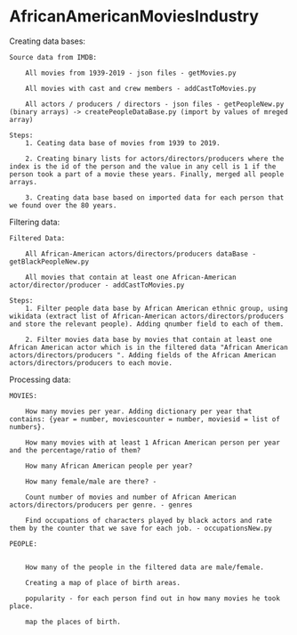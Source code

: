 # AfricanAmericanMoviesIndustry

Creating data bases:

	Source data from IMDB:
		
		All movies from 1939-2019 - json files - getMovies.py
		
		All movies with cast and crew members - addCastToMovies.py
		
		All actors / producers / directors - json files - getPeopleNew.py (binary arrays) -> createPeopleDataBase.py (import by values of mreged array)

	Steps:
		1. Ceating data base of movies from 1939 to 2019.
		
		2. Creating binary lists for actors/directors/producers where the index is the id of the person and the value in any cell is 1 if the person took a part of a movie these years. Finally, merged all people arrays.
		
		3. Creating data base based on imported data for each person that we found over the 80 years.

Filtering data:

	Filtered Data:
	
		All African-American actors/directors/producers dataBase - getBlackPeopleNew.py
		
		All movies that contain at least one African-American actor/director/producer - addCastToMovies.py		
	
	Steps:
		1. Filter people data base by African American ethnic group, using wikidata (extract list of African-American actors/directors/producers and store the relevant people). Adding qnumber field to each of them. 
	
		2. Filter movies data base by movies that contain at least one African American actor which is in the filtered data "African American actors/directors/producers ". Adding fields of the African American actors/directors/producers to each movie.

Processing data:
	
	MOVIES:
	
		How many movies per year. Adding dictionary per year that contains: {year = number, moviescounter = number, moviesid = list of numbers}.
		
		How many movies with at least 1 African American person per year and the percentage/ratio of them?
		
		How many African American people per year?
		
		How many female/male are there? -
		
		Count number of movies and number of African American actors/directors/producers per genre. - genres
		
		Find occupations of characters played by black actors and rate them by the counter that we save for each job. - occupationsNew.py
	
	PEOPLE:
	
		
		How many of the people in the filtered data are male/female.
		
		Creating a map of place of birth areas.
		
		popularity - for each person find out in how many movies he took place.
		
		map the places of birth.
        


